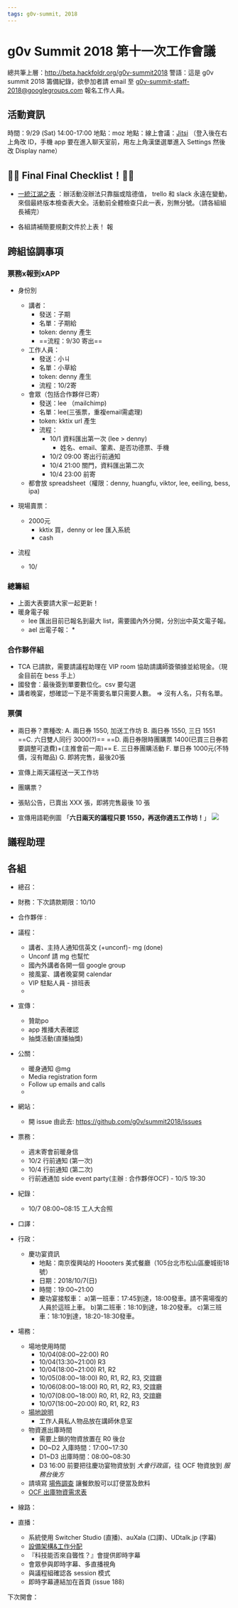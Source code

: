 ```yaml
---
tags: g0v-summit, 2018
---
```


# g0v Summit 2018 第十一次工作會議

總共筆上層：http://beta.hackfoldr.org/g0v-summit2018
警語：這是 g0v summit 2018 籌備紀錄，欲參加者請 email 至 g0v-summit-staff-2018@googlegroups.com 報名工作人員。

## 活動資訊

時間：9/29 (Sat) 14:00-17:00 
地點：moz 
地點：線上會議：[Jitsi](https://meet.jit.si/g0vSummit2018) （登入後在右上角改 ID，手機 app 要在進入聊天室前，用左上角漢堡選單進入 Settings 然後改 Display name）


## 💚💙 Final Final Checklist！💛💜
* [一統江湖之表](https://beta.hackfoldr.org/g0v-summit2018/https%253A%252F%252Fhackmd.io%252F7Fn4-P3FQZuH8U-TPayfEA) ：辦活動沒辦法只靠腦或陰德值， trello 和 slack 永遠在變動，來個最終版本檢查表大全。活動前全體檢查只此一表，別無分號。（請各組組長補完）

* 各組請補簡要規劃文件於上表！
報
## 跨組協調事項

### 票務x報到xAPP
* 身份別
    * 講者：
        * 發送：子期
        * 名單：子期給
        * token: denny 產生
        * ==流程：9/30 寄出==
    * 工作人員：
        * 發送：小ㄐ
        * 名單：小草給
        * token: denny 產生
        * 流程：10/2寄 
    * 會眾（包括合作夥伴已寄）
        * 發送：lee （mailchimp)
        * 名單：lee(三張票，重複email需處理)
        * token: kktix url 產生
        * 流程：
            * 10/1 資料匯出第一次 (lee > denny)
                * 姓名、email、葷素、是否功德票、手機
            * 10/2 09:00 寄出行前通知
            * 10/4 21:00 關門，資料匯出第二次
            * 10/4 23:00 前寄
    * 都會放 spreadsheet（權限：denny, huangfu, viktor, lee, eeiling, bess, ipa) 

* 現場賣票：
    * 2000元
        * kktix 買，denny or lee 匯入系統
        * cash 

* 流程
    * 10/

### 總籌組
* 上面大表要請大家一起更新！
* 暖身電子報
    * lee 匯出目前已報名到最大 list，需要國內外分開，分別出中英文電子報。
    * ael 出電子報：
        * 
### 合作夥伴組
- TCA 已請款，需要請議程助理在 VIP room 協助請講師簽領據並給現金。（現金目前在 bess 手上）
- 國發會：最後簽到單要數位化。csv 要勾選
- 講者晚宴，想確認一下是不需要名單只需要人數。 => 沒有人名，只有名單。

### 票價
- 兩日券？票種改:
    A. 兩日券 1550, 加送工作坊
    B. 兩日券 1550, 三日 1551
    ==C. 六日雙人同行 3000(?)==
    ==D. 兩日券限時團購票 1400(已買三日券若要調整可退費)+(主推會前一周)==
    E. 三日券團購活動
    F. 單日券 1000元(不特價，沒有贈品)
    G. 即將完售，最後20張
   
- 宣傳上兩天議程送一天工作坊
- 團購票？
- 張貼公告，已賣出 XXX 張，即將完售最後 10 張
- 宣傳用語範例圖 「**六日兩天的議程只要 1550，再送你週五工作坊！**」
  ![](https://g0vhackmd.blob.core.windows.net/g0v-hackmd-images/upload_788866cf53f7bedae36a41d1229013cf)

## 議程助理


## 各組
* 總召：
* 財務：下次請款期限：10/10
* 合作夥伴 : 
* 議程：
    * 講者、主持人通知信英文 (+unconf)- mg (done)
    * Unconf 請 mg 也幫忙 
    * 國內外講者各開一個 google group
    * 接風宴、講者晚宴開 calendar
    * VIP 駐點人員 - 排班表
    * 
* 宣傳：
    * 贊助po
    * app 推播大表確認
    * 抽獎活動(直播抽獎)
* 公關：
    * 暖身通知 @mg
    * Media registration form
    * Follow up emails and calls
    * 
* 網站：
    * 開 issue 由此去: https://github.com/g0v/summit2018/issues
* 票務：
    * 週末寄會前暖身信
    * 10/2 行前通知 (第一次)
    * 10/4 行前通知 (第二次)
    * 行前通通加 side event party(主辦 : 合作夥伴OCF) - 10/5 19:30 
* 紀錄：
    * 10/7 08:00~08:15 工人大合照
* 口譯：
* 行政：
  - 慶功宴資訊
    - 地點：南京復興站的 Hoooters 美式餐廳（105台北市松山區慶城街18號）
    - 日期：2018/10/7(日)
    - 時間：19:00~21:00
    - 慶功宴接駁車：
a)第一班車：17:45到達，18:00發車。請不需場復的人員於這班上車。
b)第二班車：18:10到達，18:20發車。
c)第三班車：18:10到達，18:20-18:30發車。

* 場務：
  - 場地使用時間
      - 10/04(08:00~22:00) R0
      - 10/04(13:30~21:00) R3
      - 10/04(18:00~21:00) R1, R2
      - 10/05(08:00~18:00) R0, R1, R2, R3, 交誼廳
      - 10/06(08:00~18:00) R0, R1, R2, R3, 交誼廳
      - 10/07(08:00~18:00) R0, R1, R2, R3, 交誼廳
      - 10/07(18:00~20:00) R0, R1, R2, R3
  - [場地說明](https://summit.g0v.tw/2018/agenda)
      - 工作人員私人物品放在講師休息室
  - 物資進出庫時間
      - 需要上鎖的物資放置在 R0 後台
      - D0~D2 入庫時間：17:00~17:30
      - D1~D3 出庫時間：08:00~08:30
      - D3 16:00 前要把往慶功宴物資放到 *大會行政區*，往 OCF 物資放到 *服務台後方*
  - 請填寫 [場佈調查](https://goo.gl/forms/twxTszfYLadGMOQJ2) 讓餐飲股可以訂便當及飲料
  - [OCF 出庫物資需求表](https://docs.google.com/document/d/1ntU3YDQ8k2V-sYKgvbiWiQp9bDmLrC8Il1jg0WW0xRA/edit)
* 線路：

* 直播：
    * 系統使用 Switcher Studio (直播)、auXala (口譯)、UDtalk.jp (字幕)
    * [設備架構&工作分配](https://docs.google.com/spreadsheets/d/1JdZW6hZEdFL_XUgvL8TlPB1UQeoq94BPLluZjbt0BuA/edit#gid=0)
    * 『科技能否來自聾性？』會提供即時字幕
    * 會眾參與即時字幕、多直播視角
    * 與議程組確認各 session 模式
    * 即時字幕連結加在首頁 (issue 188)

下次開會：